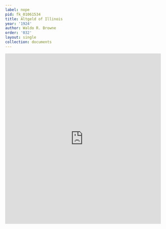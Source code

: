 ```yaml
---
label: nope
pid: fk_01061534
title: Altgeld of Illinois
year: '1924'
author: Waldo R. Browne
order: '032'
layout: single
collection: documents
---
```

<iframe src="https://northwestern.app.box.com/embed/s/80tljjfmao1ewye3b48ou8i8f32sza4l?sortColumn=date&view=list" width="100%" height="550" frameborder="0" allowfullscreen webkitallowfullscreen msallowfullscreen></iframe>
